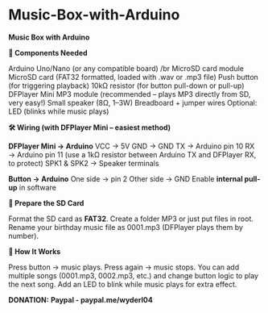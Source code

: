# Music-Box-with-Arduino

**Music Box with Arduino**

**🔧 Components Needed**

Arduino Uno/Nano (or any compatible board) /br
MicroSD card module
MicroSD card (FAT32 formatted, loaded with .wav or .mp3 file)
Push button (for triggering playback)
10kΩ resistor (for button pull-down or pull-up)
DFPlayer Mini MP3 module (recommended – plays MP3 directly from SD, very easy!)
Small speaker (8Ω, 1–3W)
Breadboard + jumper wires
Optional: LED (blinks while music plays)

**🛠️ Wiring (with DFPlayer Mini – easiest method)**

**DFPlayer Mini → Arduino**
  VCC → 5V
  GND → GND
  TX → Arduino pin 10
  RX → Arduino pin 11 (use a 1kΩ resistor between Arduino TX and DFPlayer RX, to protect)
  SPK1 & SPK2 → Speaker terminals
  
**Button → Arduino**
  One side → pin 2
  Other side → GND
  Enable **internal pull-up** in software

**💾 Prepare the SD Card**

Format the SD card as **FAT32**.
Create a folder MP3 or just put files in root.
Rename your birthday music file as 0001.mp3 (DFPlayer plays them by number).

**🎁 How It Works**

Press button → music plays.
Press again → music stops.
You can add multiple songs (0001.mp3, 0002.mp3, etc.) and change button logic to play the next song.
Add an LED to blink while music plays for extra effect.


**DONATION:** 
    **Paypal - paypal.me/wyderl04**
